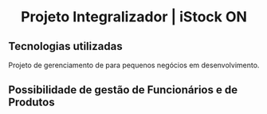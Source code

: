 <h1 align="center"> Projeto Integralizador | iStock ON </h1>

<h2> Tecnologias utilizadas </h2>


Projeto de gerenciamento de para pequenos negócios em desenvolvimento.

## Possibilidade de gestão de Funcionários e de Produtos
